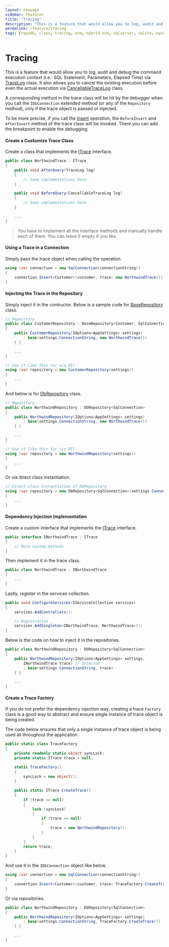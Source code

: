 ```yaml
---
layout: navpage
sidebar: features
title: "Tracing"
description: "This is a feature that would allow you to log, audit and debug the command execution context (i.e.: SQL Statement, Parameters, Elapsed Time) via TraceLog class."
permalink: /feature/tracing
tags: [repodb, class, tracing, orm, hybrid-orm, sqlserver, sqlite, mysql, postgresql]
---
```


# Tracing

This is a feature that would allow you to log, audit and debug the command execution context (i.e.: SQL Statement, Parameters, Elapsed Time) via [TraceLog](/class/tracelog) class. It also allows you to cancel the existing execution before even the actual execution via [CancellableTraceLog](/class/cancellabletracelog) class.

A corresponding method in the trace class will be hit by the debugger when you call the `IDbConnection` extended method (or any of the `Repository` method), only if the trace object is passed or injected.

To be more precise, if you call the [Insert](/operation/insert) operation, the `BeforeInsert` and `AfterInsert` method of the trace class will be invoked. There you can add the breakpoint to enable the debugging.

#### Create a Customize Trace Class

Create a class that implements the [ITrace](/interface/itrace) interface.

```csharp
public class NorthwindTrace : ITrace
{
    public void AfterQuery(TraceLog log)
    {
        // Some implementations here
    }

    public void BeforeQuery(CancellableTraceLog log)
    {
        // Some implementations here
    }

    ...
}
```

> You have to implement all the interface methods and manually handle each of them. You can leave it empty if you like.

#### Using a Trace in a Connection

Simply pass the trace object when calling the operation.

```csharp
using (var connection = new SqlConnection(connectionString))
{
    connection.Insert<Customer>(customer, trace: new NorthwindTrace());
}
```

#### Injecting the Trace in the Repository

Simply inject it in the contructor. Below is a sample code for [BaseRepository](/class/baserepository) class.

```csharp
// Repository
public class CustomerRepository : BaseRepository<Customer, SqlConnection>
{
    public CustomerRepository(IOptions<AppSettings> settings)
        : base(settings.ConnectionString, new NorthwindTrace())
    { }

    ...
}

// Use it like this (or via DI)
using (var repository = new CustomerRepository(settings))
{
    ...
}
```

And below is for [DbRepository](/class/dbrepository) class.

```csharp
// Repository
public class NorthwindRepository : DbRepository<SqlConnection>
{
    public NorthwindRepository(IOptions<AppSettings> settings)
        : base(settings.ConnectionString, new NorthwindTrace())
    { }

    ...
}

// Use it like this (or via DI)
using (var repository = new NorthwindRepository(settings))
{
    ...
}
```

Or via direct class instantiation.

```csharp
// Direct class instantiation of DbRepository
using (var repository = new DbRepository<SqlConnection>(settings.ConnectionString, new NorthwindTrace()))
{
    ...
}
```

#### Dependency Injection Implementation

Create a custom interface that implements the [ITrace](/interface/itrace) interface.

```csharp
public interface INorthwindTrace : ITrace
{
    // More custom methods
}
```

Then implement it in the trace class.

```csharp
public class NorthwindTrace : INorthwindTrace
{
    ...
}
```

Lastly, register in the services collection.

```csharp
public void ConfigureServices(IServiceCollection services)
{
    services.AddControllers();

    // Registration
    services.AddSingleton<INorthwindTrace, NorthwindTrace>();
}
```

Below is the code on how to inject it in the repositories.

```csharp
public class NorthwindRepository : DbRepository<SqlConnection>
{
    public NorthwindRepository(IOptions<AppSettings> settings,
        INorthwindTrace trace) // Injected
        : base(settings.ConnectionString, trace)
    { }

    ...
}
```

#### Create a Trace Factory

If you do not prefer the dependency injection way, creating a trace `Factory` class is a good way to abstract and ensure single instance of trace object is being created.

The code below ensures that only a single instance of trace object is being used all throughout the application.

```csharp
public static class TraceFactory
{
    private readonly static object syncLock;
    private static ITrace trace = null;

    static TraceFactory()
    {
        syncLock = new object();
    }
    
    public static ITrace CreateTrace()
    {
        if (trace == null)
        {
            lock (syncLock)
            {
                if (trace == null)
                {
                    trace = new NorthwindRepository();
                }
            }
        }
        return trace;
    }
}
```

And use it in the `IDbConnection` object like below.

```csharp
using (var connection = new SqlConnection(connectionString))
{
    connection.Insert<Customer>(customer, trace: TraceFactory.CreateTrace());
}
```

Or via repositories.

```csharp
public class NorthwindRepository : DbRepository<SqlConnection>
{
    public NorthwindRepository(IOptions<AppSettings> settings)
        : base(settings.ConnectionString, TraceFactory.CreateTrace())
    { }

    ...
}
```
